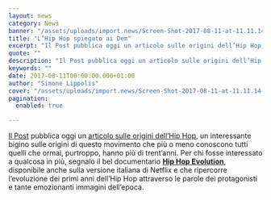 ```yaml
---
layout: news
category: News
banner: "/assets/uploads/import.news/Screen-Shot-2017-08-11-at-11.11.14-1024x541.png"
title: "L’Hip Hop spiegato ai Dem"
excerpt: "Il Post pubblica oggi un articolo sulle origini dell’Hip Hop, un interessante bigino sulle origini di questo movimento che più o meno conoscono tutti quelli che ormai, purtroppo, hanno più di trent’anni. Per chi fosse interessato a qualcosa in più, segnalo il bel documentario Hip Hop Evolution, disponibile anche sulla versione italiana di Netflix e che [&hellip"
quote: ""
description: "Il Post pubblica oggi un articolo sulle origini dell’Hip Hop, un interessante bigino sulle origini di questo movimento che più o meno conoscono tutti quelli che ormai, purtroppo, hanno più di trent’anni. Per chi fosse interessato a qualcosa in più, segnalo il bel documentario Hip Hop Evolution, disponibile anche sulla versione italiana di Netflix e che [&hellip"
keywords: ""
date: 2017-08-11T00:00:00.000+01:00
author: "Simone Lippolis"
cover: "/assets/uploads/import.news/Screen-Shot-2017-08-11-at-11.11.14-1024x541.png"
pagination:
  enabled: true

---
```


[Il Post](http://www.ilpost.it/2017/08/11/storia-hip-hop/) pubblica oggi un [articolo sulle origini dell’Hip Hop](http://www.ilpost.it/2017/08/11/storia-hip-hop/), un interessante bigino sulle origini di questo movimento che più o meno conoscono tutti quelli che ormai, purtroppo, hanno più di trent’anni. Per chi fosse interessato a qualcosa in più, segnalo il bel documentario [**Hip Hop Evolution**](https://www.netflix.com/title/80141782), disponibile anche sulla versione italiana di Netflix e che ripercorre l’evoluzione dei primi anni dell’Hip Hop attraverso le parole dei protagonisti e tante emozionanti immagini dell’epoca.